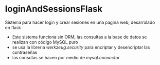 # loginAndSessionsFlask
Sistema para hacer login y crear sesiones en una pagina web, desarrolado en flask

- Este sistema funciona sin ORM, las consultas a la base de datos se realizan con código MySQL puro
- se usa la libreria *werkzeug.security* para encriptar y desencriptar las contraseñas
- las consutas se hacen por medio de *mysql.connector*
